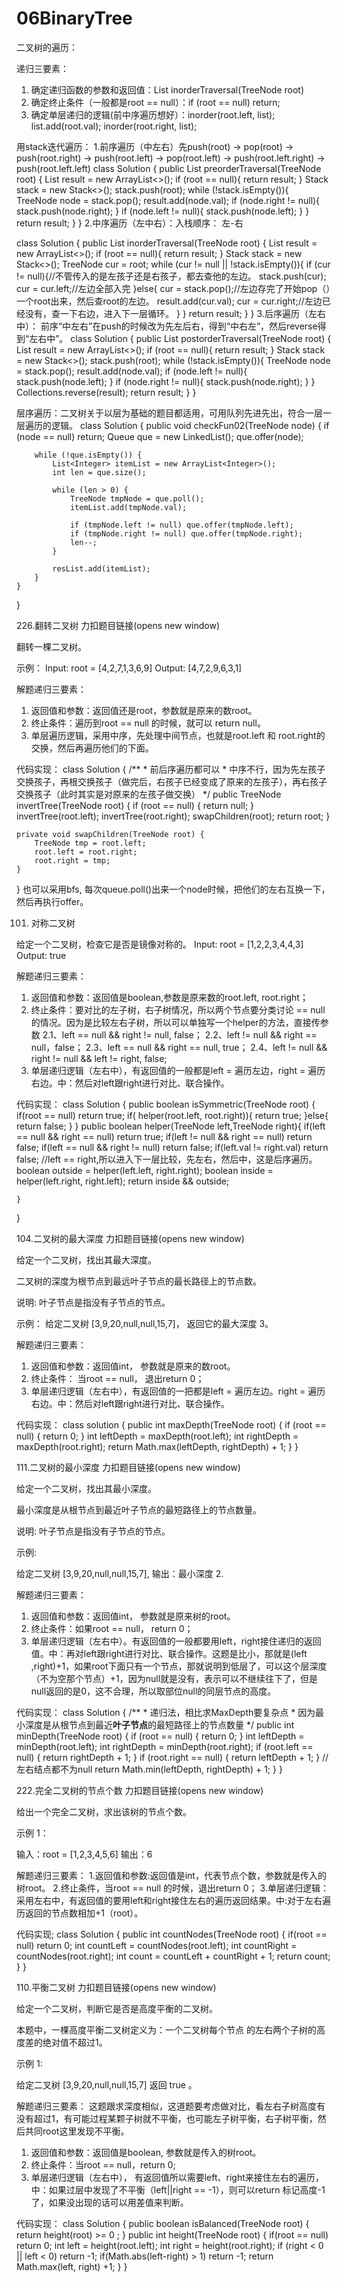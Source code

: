 # 06BinaryTree

二叉树的遍历：

递归三要素：
1. 确定递归函数的参数和返回值：List<Integer> inorderTraversal(TreeNode root)
2. 确定终止条件（一般都是root == null）：if (root == null)  return;
3. 确定单层递归的逻辑(前中序遍历想好）：inorder(root.left, list);          list.add(root.val);         inorder(root.right, list);

用stack迭代遍历：
1.前序遍历（中左右）先push(root) -> pop(root) -> push(root.right) -> push(root.left) -> pop(root.left) -> push(root.left.right) -> push(root.left.left)
class Solution {
    public List<Integer> preorderTraversal(TreeNode root) {
        List<Integer> result = new ArrayList<>();
        if (root == null){
            return result;
        }
        Stack<TreeNode> stack = new Stack<>();
        stack.push(root);
        while (!stack.isEmpty()){
            TreeNode node = stack.pop();
            result.add(node.val);
            if (node.right != null){
                stack.push(node.right);
            }
            if (node.left != null){
                stack.push(node.left);
            }
        }
        return result;
    }
}
2.中序遍历（左中右）：入栈顺序： 左-右

class Solution {
    public List<Integer> inorderTraversal(TreeNode root) {
        List<Integer> result = new ArrayList<>();
        if (root == null){
            return result;
        }
        Stack<TreeNode> stack = new Stack<>();
        TreeNode cur = root;
        while (cur != null || !stack.isEmpty()){
           if (cur != null){//不管传入的是左孩子还是右孩子，都去查他的左边。
               stack.push(cur);
               cur = cur.left;//左边全部入完
           }else{
               cur = stack.pop();//左边存完了开始pop（）一个root出来，然后查root的左边。
               result.add(cur.val);
               cur = cur.right;//左边已经没有，查一下右边，进入下一层循环。
           }
        }
        return result;
    }
}
3.后序遍历（左右中）： 前序“中左右”在push的时候改为先左后右，得到“中右左”，然后reverse得到“左右中”。
class Solution {
    public List<Integer> postorderTraversal(TreeNode root) {
        List<Integer> result = new ArrayList<>();
        if (root == null){
            return result;
        }
        Stack<TreeNode> stack = new Stack<>();
        stack.push(root);
        while (!stack.isEmpty()){
            TreeNode node = stack.pop();
            result.add(node.val);
            if (node.left != null){
                stack.push(node.left);
            }
            if (node.right != null){
                stack.push(node.right);
            }
        }
        Collections.reverse(result);
        return result;
    }
}

层序遍历：二叉树关于以层为基础的题目都适用，可用队列先进先出，符合一层一层遍历的逻辑。
class Solution {
    public void checkFun02(TreeNode node) {
        if (node == null) return;
        Queue<TreeNode> que = new LinkedList<TreeNode>();
        que.offer(node);

        while (!que.isEmpty()) {
            List<Integer> itemList = new ArrayList<Integer>();
            int len = que.size();

            while (len > 0) {
                TreeNode tmpNode = que.poll();
                itemList.add(tmpNode.val);

                if (tmpNode.left != null) que.offer(tmpNode.left);
                if (tmpNode.right != null) que.offer(tmpNode.right);
                len--;
            }

            resList.add(itemList);
        }
    }
}

226.翻转二叉树
力扣题目链接(opens new window)

翻转一棵二叉树。

示例：
Input: root = [4,2,7,1,3,6,9]
Output: [4,7,2,9,6,3,1]

解题递归三要素：
1. 返回值和参数：返回值还是root，参数就是原来的数root。
2. 终止条件：遍历到root == null 的时候，就可以 return null。
3. 单层遍历逻辑，采用中序，先处理中间节点，也就是root.left 和 root.right的交换，然后再遍历他们的下面。

代码实现：
class Solution {
   /**
     * 前后序遍历都可以
     * 中序不行，因为先左孩子交换孩子，再根交换孩子（做完后，右孩子已经变成了原来的左孩子），再右孩子交换孩子（此时其实是对原来的左孩子做交换）
     */
    public TreeNode invertTree(TreeNode root) {
        if (root == null) {
            return null;
        }
        invertTree(root.left);
        invertTree(root.right);
        swapChildren(root);
        return root;
    }

    private void swapChildren(TreeNode root) {
        TreeNode tmp = root.left;
        root.left = root.right;
        root.right = tmp;
    }
}
也可以采用bfs, 每次queue.poll()出来一个node时候，把他们的左右互换一下，然后再执行offer。

101. 对称二叉树

给定一个二叉树，检查它是否是镜像对称的。
Input: root = [1,2,2,3,4,4,3]
Output: true

解题递归三要素：
1. 返回值和参数：返回值是boolean,参数是原来数的root.left, root.right；
2. 终止条件：要对比的左子树，右子树情况，所以两个节点要分类讨论 == null的情况。因为是比较左右子树，所以可以单独写一个helper的方法，直接传参数
   2.1、left == null && right != null, false；
   2.2、left != null && right == null，false；
   2.3、left == null && right == null, true；
   2.4、left != null && right != null && left != right, false;
3. 单层递归逻辑（左右中），有返回值的一般都是left = 遍历左边，right = 遍历右边。中：然后对left跟right进行对比、联合操作。

代码实现：
class Solution {
    public boolean isSymmetric(TreeNode root) {
        if(root == null) return true;
        if( helper(root.left, root.right)){
            return true;
        }else{
            return false;
        }
    }
    public boolean helper(TreeNode left,TreeNode right){
        if(left == null && right == null) return true;
        if(left != null && right == null) return false;
        if(left == null && right != null) return false;
        if(left.val != right.val) return false;
        //left == right,所以进入下一层比较，先左右，然后中，这是后序遍历。
        boolean outside = helper(left.left, right.right);
        boolean inside = helper(left.right, right.left);
        return inside && outside;

    }
}

104.二叉树的最大深度
力扣题目链接(opens new window)

给定一个二叉树，找出其最大深度。

二叉树的深度为根节点到最远叶子节点的最长路径上的节点数。

说明: 叶子节点是指没有子节点的节点。

示例： 给定二叉树 [3,9,20,null,null,15,7]，
      返回它的最大深度 3。

解题递归三要素：
1. 返回值和参数：返回值int， 参数就是原来的数root。
2. 终止条件： 当root == null， 退出return 0；
3. 单层递归逻辑（左右中），有返回值的一把都是left = 遍历左边。right = 遍历右边。中：然后对left跟right进行对比、联合操作。

代码实现：
class solution {
    public int maxDepth(TreeNode root) {
        if (root == null) {
            return 0;
        }
        int leftDepth = maxDepth(root.left);
        int rightDepth = maxDepth(root.right);
        return Math.max(leftDepth, rightDepth) + 1;
    }
} 

111.二叉树的最小深度
力扣题目链接(opens new window)

给定一个二叉树，找出其最小深度。

最小深度是从根节点到最近叶子节点的最短路径上的节点数量。

说明: 叶子节点是指没有子节点的节点。

示例:

给定二叉树 [3,9,20,null,null,15,7],
输出：最小深度 2.

解题递归三要素：
1. 返回值和参数：返回值int， 参数就是原来树的root。
2. 终止条件：如果root == null， return 0；
3. 单层递归逻辑（左右中）。有返回值的一般都要用left，right接住递归的返回值。中：再对left跟right进行对比、联合操作。这题是比小，那就是(left ,right)+1，如果root下面只有一个节点，那就说明到低层了，可以这个层深度（不为空那个节点）+1，因为null就是没有，表示可以不继续往下了，但是null返回的是0，这不合理，所以取部位null的同层节点的高度。

代码实现：
class Solution {
    /**
     * 递归法，相比求MaxDepth要复杂点
     * 因为最小深度是从根节点到最近**叶子节点**的最短路径上的节点数量
     */
    public int minDepth(TreeNode root) {
        if (root == null) {
            return 0;
        }
        int leftDepth = minDepth(root.left);
        int rightDepth = minDepth(root.right);
        if (root.left == null) {
            return rightDepth + 1;
        }
        if (root.right == null) {
            return leftDepth + 1;
        }
        // 左右结点都不为null
        return Math.min(leftDepth, rightDepth) + 1;
    }
}

222.完全二叉树的节点个数
力扣题目链接(opens new window)

给出一个完全二叉树，求出该树的节点个数。

示例 1：

输入：root = [1,2,3,4,5,6]
输出：6

解题递归三要素：
1.返回值和参数:返回值是int，代表节点个数，参数就是传入的树root。
2.终止条件，当root == null 的时候，退出return 0；
3.单层递归逻辑：采用左右中，有返回值的要用left和right接住左右的遍历返回结果。中:对于左右遍历返回的节点数相加+1（root）。

代码实现;
class Solution {
    public int countNodes(TreeNode root) {
        if(root == null) return 0;
        int countLeft = countNodes(root.left);
        int countRight = countNodes(root.right);
        int count = countLeft + countRight + 1;
        return count;
    }
}

110.平衡二叉树
力扣题目链接(opens new window)

给定一个二叉树，判断它是否是高度平衡的二叉树。

本题中，一棵高度平衡二叉树定义为：一个二叉树每个节点 的左右两个子树的高度差的绝对值不超过1。

示例 1:

给定二叉树 [3,9,20,null,null,15,7]
返回 true 。

解题递归三要素：
这题跟求深度相似，这道题要考虑做对比，看左右子树高度有没有超过1，有可能过程某颗子树就不平衡，也可能左子树平衡，右子树平衡，然后共同root这里发现不平衡。
1. 返回值和参数：返回值是boolean, 参数就是传入的树root。
2. 终止条件：当root == null，return 0;
3. 单层递归逻辑（左右中）， 有返回值所以需要left、right来接住左右的遍历，中：如果过层中发现了不平衡（left||right == -1），则可以return 标记高度-1了，如果没出现的话可以用差值来判断。

代码实现：
class Solution {
    public boolean isBalanced(TreeNode root) {
        return height(root) >= 0 ;
    }
    public int height(TreeNode root) {
        if(root == null) return 0;
        int left = height(root.left);
        int right = height(root.right);
        if (right < 0 || left < 0) return -1; 
        if(Math.abs(left-right) > 1) return -1;
        return Math.max(left, right) +1;
    }
}
